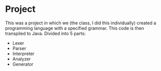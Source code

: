 # Project
 
This was a project in which we (the class, I did this individually) created a programming language with a specified grammar. This code is then transpiled to Java.
Divided into 5 parts:
* Lexer
* Parser
* Interpreter
* Analyzer
* Generator
